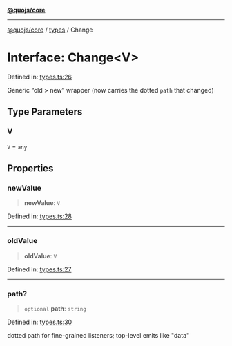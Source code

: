 [**@quojs/core**](../../README.md)

***

[@quojs/core](../../README.md) / [types](../README.md) / Change

# Interface: Change\<V\>

Defined in: [types.ts:26](https://github.com/quojs/quojs/blob/bb0aab212261db76d8cdd24be568e1eb39570c11/packages/core/src/types.ts#L26)

Generic “old > new” wrapper (now carries the dotted `path` that changed)

## Type Parameters

### V

`V` = `any`

## Properties

### newValue

> **newValue**: `V`

Defined in: [types.ts:28](https://github.com/quojs/quojs/blob/bb0aab212261db76d8cdd24be568e1eb39570c11/packages/core/src/types.ts#L28)

***

### oldValue

> **oldValue**: `V`

Defined in: [types.ts:27](https://github.com/quojs/quojs/blob/bb0aab212261db76d8cdd24be568e1eb39570c11/packages/core/src/types.ts#L27)

***

### path?

> `optional` **path**: `string`

Defined in: [types.ts:30](https://github.com/quojs/quojs/blob/bb0aab212261db76d8cdd24be568e1eb39570c11/packages/core/src/types.ts#L30)

dotted path for fine-grained listeners; top-level emits like "data"
